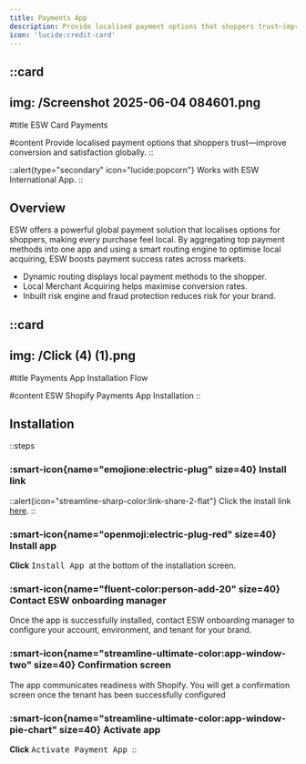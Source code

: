 ```yaml
---
title: Payments App
description: Provide localised payment options that shoppers trust—improve conversion and satisfaction globally.
icon: 'lucide:credit-card'
---
```


::card
---
img: /Screenshot 2025-06-04 084601.png
---
#title
ESW Card Payments

#content
Provide localised payment options that shoppers trust—improve conversion and satisfaction globally.
::

::alert{type="secondary" icon="lucide:popcorn"}
  Works with ESW International App.
::

## Overview

ESW offers a powerful global payment solution that localises options for shoppers, making every purchase feel local. By aggregating top payment methods into one app and using a smart routing engine to optimise local acquiring, ESW boosts payment success rates across markets.


- Dynamic routing displays local payment methods to the shopper.
- Local Merchant Acquiring helps maximise conversion rates.
- Inbuilt risk engine and fraud protection reduces risk for your brand.

::card
---
img: /Click (4) (1).png
---
#title
Payments App Installation Flow

#content
ESW Shopify Payments App Installation
::


## Installation

::steps
### :smart-icon{name="emojione:electric-plug" size=40} Install link

::alert{icon="streamline-sharp-color:link-share-2-flat"}
Click the install link <a href="https://apps.shopify.com/esw-card-payments" target="_blank" rel="noopener noreferrer">here</a>.
::

### :smart-icon{name="openmoji:electric-plug-red" size=40} Install app

**Click** <kbd class="min-h-7.5 inline-flex justify-center items-center py-1 px-1.5 bg-white border border-gray-200 font-JetBrains Mono text-md text-gray-800 shadow-[0px_2px_0px_0px_rgba(0,0,0,0.08)] dark:bg-neutral-900 dark:border-neutral-700 dark:text-neutral-200 dark:shadow-[0px_2px_0px_0px_rgba(255,255,255,0.1)] rounded-md">
    Install App
  </kbd> at the bottom of the installation screen.


### :smart-icon{name="fluent-color:person-add-20" size=40} Contact ESW onboarding manager

Once the app is successfully installed, contact ESW onboarding manager to 
configure your account, environment, and tenant for your brand. 

### :smart-icon{name="streamline-ultimate-color:app-window-two" size=40} Confirmation screen

The app communicates readiness with Shopify. You will get a confirmation 
screen once the tenant has been successfully configured

### :smart-icon{name="streamline-ultimate-color:app-window-pie-chart" size=40} Activate app

**Click** <kbd class="min-h-7.5 inline-flex justify-center items-center py-1 px-1.5 bg-white border border-gray-200 font-JetBrains Mono text-md text-gray-800 shadow-[0px_2px_0px_0px_rgba(0,0,0,0.08)] dark:bg-neutral-900 dark:border-neutral-700 dark:text-neutral-200 dark:shadow-[0px_2px_0px_0px_rgba(255,255,255,0.1)] rounded-md">
    Activate Payment App
  </kbd>
::
